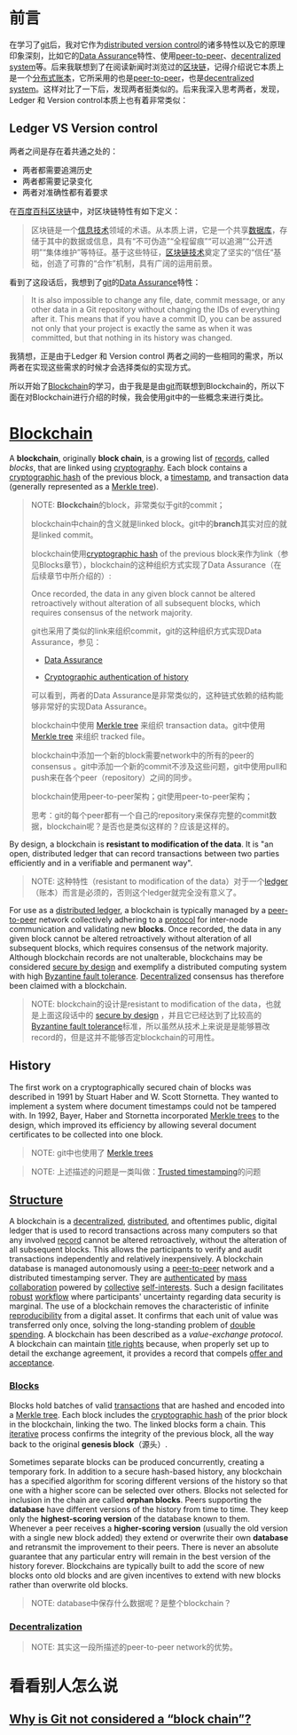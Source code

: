 # 前言

在学习了[git](https://git-scm.com/)后，我对它作为[distributed version control](https://en.wikipedia.org/wiki/Distributed_version_control)的诸多特性以及它的原理印象深刻，比如它的[Data Assurance](https://git-scm.com/about/info-assurance)特性、使用[peer-to-peer](https://en.wikipedia.org/wiki/Peer-to-peer)、[decentralized system](http://en.wikipedia.org/wiki/Decentralised_system)等。后来我联想到了在阅读新闻时浏览过的[区块链](https://baike.baidu.com/item/%E5%8C%BA%E5%9D%97%E9%93%BE/13465666?fr=aladdin)，记得介绍说它本质上是一个[分布式账本](https://baike.baidu.com/item/%E5%8C%BA%E5%9D%97%E9%93%BE/13465666?fr=aladdin#7_1)，它所采用的也是[peer-to-peer](https://en.wikipedia.org/wiki/Peer-to-peer)，也是[decentralized system](http://en.wikipedia.org/wiki/Decentralised_system)。这样对比了一下后，发现两者挺类似的。后来我深入思考两者，发现，Ledger 和 Version control本质上也有着非常类似：

## Ledger VS Version control

两者之间是存在着共通之处的：

- 两者都需要追溯历史
- 两者都需要记录变化
- 两者对准确性都有着要求



在[百度百科区块链](https://baike.baidu.com/item/%E5%8C%BA%E5%9D%97%E9%93%BE/13465666?fr=aladdin)中，对区块链特性有如下定义：

> 区块链是一个[信息技术](https://baike.baidu.com/item/信息技术/138928)领域的术语。从本质上讲，它是一个共享[数据库](https://baike.baidu.com/item/数据库/103728)，存储于其中的数据或信息，具有“不可伪造”“全程留痕”“可以追溯”“公开透明”“集体维护”等特征。基于这些特征，[区块链技术](https://baike.baidu.com/item/区块链技术/23686191)奠定了坚实的“信任“基础，创造了可靠的“合作”机制，具有广阔的运用前景。

看到了这段话后，我想到了[git](https://git-scm.com/)的[Data Assurance](https://git-scm.com/about/info-assurance)特性：

> It is also impossible to change any file, date, commit message, or any other data in a Git repository without changing the IDs of everything after it. This means that if you have a commit ID, you can be assured not only that your project is exactly the same as when it was committed, but that nothing in its history was changed.



我猜想，正是由于Ledger 和 Version control 两者之间的一些相同的需求，所以两者在实现这些需求的时候才会选择类似的实现方式。

所以开始了[Blockchain](https://en.wikipedia.org/wiki/Blockchain)的学习，由于我是是由[git](https://git-scm.com/)而联想到Blockchain的，所以下面在对Blockchain进行介绍的时候，我会使用git中的一些概念来进行类比。

# [Blockchain](https://en.wikipedia.org/wiki/Blockchain)

A **blockchain**, originally **block chain**, is a growing list of [records](https://en.wikipedia.org/wiki/Record_(computer_science)), called *blocks*, that are linked using [cryptography](https://en.wikipedia.org/wiki/Cryptography). Each block contains a [cryptographic hash](https://en.wikipedia.org/wiki/Cryptographic_hash_function) of the previous block, a [timestamp](https://en.wikipedia.org/wiki/Trusted_timestamping), and transaction data (generally represented as a [Merkle tree](https://en.wikipedia.org/wiki/Merkle_tree)).

> NOTE: **Blockchain**的block，非常类似于git的commit；
>
> blockchain中chain的含义就是linked block。git中的**branch**其实对应的就是linked commit。
>
> blockchain使用[cryptographic hash](https://en.wikipedia.org/wiki/Cryptographic_hash_function) of the previous block来作为link（参见Blocks章节），blockchain的这种组织方式实现了Data Assurance（在后续章节中所介绍的）:
>
> Once recorded, the data in any given block cannot be altered retroactively without alteration of all subsequent blocks, which requires consensus of the network majority. 
>
> git也采用了类似的link来组织commit，git的这种组织方式实现Data Assurance，参见：
>
> - [Data Assurance](https://git-scm.com/about/info-assurance)
>
> - [Cryptographic authentication of history](https://en.wikipedia.org/wiki/Git#Characteristics)
>
> 可以看到，两者的Data Assurance是非常类似的，这种链式依赖的结构能够非常好的实现Data Assurance。
>
> blockchain中使用 [Merkle tree](https://en.wikipedia.org/wiki/Merkle_tree) 来组织 transaction data。git中使用  [Merkle tree](https://en.wikipedia.org/wiki/Merkle_tree) 来组织 tracked file。
>
> blockchain中添加一个新的block需要network中的所有的peer的consensus 。git中添加一个新的commit不涉及这些问题，git中使用pull和push来在各个peer（repository）之间的同步。
>
> blockchain使用peer-to-peer架构；git使用peer-to-peer架构；
>
> 思考：git的每个peer都有一个自己的repository来保存完整的commit数据，blockchain呢？是否也是类似这样的？应该是这样的。

By design, a blockchain is **resistant to modification of the data**. It is "an open, distributed ledger that can record transactions between two parties efficiently and in a verifiable and permanent way".

> NOTE: 这种特性（resistant to modification of the data）对于一个[ledger](https://en.wikipedia.org/wiki/Ledger) （账本）而言是必须的，否则这个ledger就完全没有意义了。
>

For use as a [distributed ledger](https://en.wikipedia.org/wiki/Distributed_ledger), a blockchain is typically managed by a [peer-to-peer](https://en.wikipedia.org/wiki/Peer-to-peer) network collectively adhering to a [protocol](https://en.wikipedia.org/wiki/Protocol_(communication)) for inter-node communication and validating new **blocks**. Once recorded, the data in any given block cannot be altered retroactively without alteration of all subsequent blocks, which requires consensus of the network majority. Although blockchain records are not unalterable, blockchains may be considered [secure by design](https://en.wikipedia.org/wiki/Secure_by_design) and exemplify a distributed computing system with high [Byzantine fault tolerance](https://en.wikipedia.org/wiki/Byzantine_fault_tolerance). [Decentralized](https://en.wikipedia.org/wiki/Decentralized) consensus has therefore been claimed with a blockchain.

> NOTE: blockchain的设计是resistant to modification of the data，也就是上面这段话中的 [secure by design](https://en.wikipedia.org/wiki/Secure_by_design) ，并且它已经达到了比较高的[Byzantine fault tolerance](https://en.wikipedia.org/wiki/Byzantine_fault_tolerance)标准，所以虽然从技术上来说是是能够篡改record的，但是这并不能够否定blockchain的可用性。

## History

The first work on a cryptographically secured chain of blocks was described in 1991 by Stuart Haber and W. Scott Stornetta.  They wanted to implement a system where document timestamps could not be tampered with. In 1992, Bayer, Haber and Stornetta incorporated [Merkle trees](https://en.wikipedia.org/wiki/Merkle_tree) to the design, which improved its efficiency by allowing several document certificates to be collected into one block.

> NOTE: git中也使用了  [Merkle trees](https://en.wikipedia.org/wiki/Merkle_tree) 

> NOTE: 上述描述的问题是一类叫做：[Trusted timestamping](https://en.wikipedia.org/wiki/Trusted_timestamping)的问题



## [Structure](https://en.wikipedia.org/wiki/Blockchain#Structure)

A blockchain is a [decentralized](https://en.wikipedia.org/wiki/Decentralized_computing), [distributed](https://en.wikipedia.org/wiki/Distributed_computing), and oftentimes public, digital ledger that is used to record transactions across many computers so that any involved [record](https://en.wikipedia.org/wiki/Storage_record) cannot be altered retroactively, without the alteration of all subsequent blocks. This allows the participants to verify and audit transactions independently and relatively inexpensively. A blockchain database is managed autonomously using a [peer-to-peer](https://en.wikipedia.org/wiki/Peer-to-peer) network and a distributed timestamping server. They are [authenticated](https://en.wikipedia.org/wiki/Authentication) by [mass collaboration](https://en.wikipedia.org/wiki/Mass_collaboration) powered by [collective](https://en.wikipedia.org/wiki/Collective) [self-interests](https://en.wikipedia.org/wiki/Self-interest). Such a design facilitates [robust](https://en.wikipedia.org/wiki/Robustness_(computer_science)) [workflow](https://en.wikipedia.org/wiki/Workflow) where participants' uncertainty regarding data security is marginal. The use of a blockchain removes the characteristic of infinite [reproducibility](https://en.wikipedia.org/wiki/Reproduction_(economics)) from a digital asset. It confirms that each unit of value was transferred only once, solving the long-standing problem of [double spending](https://en.wikipedia.org/wiki/Double_spending). A blockchain has been described as a *value-exchange protocol*. A blockchain can maintain [title rights](https://en.wikipedia.org/wiki/Title_(property)) because, when properly set up to detail the exchange agreement, it provides a record that compels [offer and acceptance](https://en.wikipedia.org/wiki/Offer_and_acceptance).

### [Blocks](https://en.wikipedia.org/wiki/Blockchain#Blocks)

Blocks hold batches of valid [transactions](https://en.wikipedia.org/wiki/Transaction_processing) that are hashed and encoded into a [Merkle tree](https://en.wikipedia.org/wiki/Merkle_tree). Each block includes the [cryptographic hash](https://en.wikipedia.org/wiki/Cryptographic_hash) of the prior block in the blockchain, linking the two. The linked blocks form a chain. This [iterative](https://en.wikipedia.org/wiki/Iteration) process confirms the integrity of the previous block, all the way back to the original **genesis block**（源头）. 

Sometimes separate blocks can be produced concurrently, creating a temporary fork. In addition to a secure hash-based history, any blockchain has a specified algorithm for scoring different versions of the history so that one with a higher score can be selected over others. Blocks not selected for inclusion in the chain are called **orphan blocks**. Peers supporting the **database** have different versions of the history from time to time. They keep only the **highest-scoring version** of the database known to them. Whenever a peer receives a **higher-scoring version** (usually the old version with a single new block added) they extend or overwrite their own **database** and retransmit the improvement to their peers. There is never an absolute guarantee that any particular entry will remain in the best version of the history forever. Blockchains are typically built to add the score of new blocks onto old blocks and are given incentives to extend with new blocks rather than overwrite old blocks. 

> NOTE: database中保存什么数据呢？是整个blockchain？

### [Decentralization](https://en.wikipedia.org/wiki/Blockchain#Decentralization)

> NOTE: 其实这一段所描述的peer-to-peer network的优势。



# 看看别人怎么说

## [Why is Git not considered a “block chain”?](https://stackoverflow.com/questions/46192377/why-is-git-not-considered-a-block-chain)